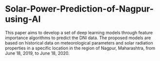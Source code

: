 # Solar-Power-Prediction-of-Nagpur-using-AI
This paper aims to develop a set of deep learning models through feature importance algorithms to predict the DNI data. The proposed models are based on historical data on meteorological parameters and solar radiation properties in a specific location in the region of Nagpur, Maharashtra, from June 18, 2019, to June 18, 2020. 
